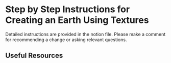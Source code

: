 # Step by Step Instructions for Creating an Earth Using Textures

Detailed instructions are provided in the notion file. Please make a comment for recommending a change or asking relevant questions.

## Useful Resources
